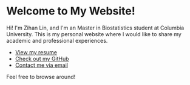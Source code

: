 # Welcome to My Website!

Hi! I'm Zihan Lin, and I'm an Master in Biostatistics student at Columbia University. This is my personal website where I would like to share my academic and professional experiences.

- [View my resume](resume.md)
- [Check out my GitHub](https://github.com/zzihanlin)
- [Contact me via email](zl3543@cumc.columbia.edu)

Feel free to browse around!

